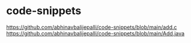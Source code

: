 # code-snippets
https://github.com/abhinavbalijepalli/code-snippets/blob/main/add.c
https://github.com/abhinavbalijepalli/code-snippets/blob/main/Add.java
